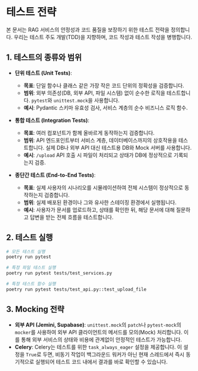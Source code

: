 # 테스트 전략

본 문서는 RAG 서비스의 안정성과 코드 품질을 보장하기 위한 테스트 전략을 정의합니다. 우리는 테스트 주도 개발(TDD)을 지향하며, 코드 작성과 테스트 작성을 병행합니다.

## 1. 테스트의 종류와 범위

- **단위 테스트 (Unit Tests)**:

  - **목표**: 단일 함수나 클래스 같은 가장 작은 코드 단위의 정확성을 검증합니다.
  - **범위**: 외부 의존성(DB, 외부 API, 파일 시스템) 없이 순수한 로직을 테스트합니다. `pytest`와 `unittest.mock`을 사용합니다.
  - **예시**: Pydantic 스키마 유효성 검사, 서비스 계층의 순수 비즈니스 로직 함수.

- **통합 테스트 (Integration Tests)**:

  - **목표**: 여러 컴포넌트가 함께 올바르게 동작하는지 검증합니다.
  - **범위**: API 엔드포인트부터 서비스 계층, 데이터베이스까지의 상호작용을 테스트합니다. 실제 DB나 외부 API 대신 테스트용 DB와 Mock 서버를 사용합니다.
  - **예시**: `/upload` API 호출 시 파일이 처리되고 상태가 DB에 정상적으로 기록되는지 검증.

- **종단간 테스트 (End-to-End Tests)**:
  - **목표**: 실제 사용자의 시나리오를 시뮬레이션하여 전체 시스템이 정상적으로 동작하는지 검증합니다.
  - **범위**: 실제 배포된 환경이나 그와 유사한 스테이징 환경에서 실행됩니다.
  - **예시**: 사용자가 문서를 업로드하고, 상태를 확인한 뒤, 해당 문서에 대해 질문하고 답변을 받는 전체 흐름을 테스트합니다.

## 2. 테스트 실행

```bash
# 모든 테스트 실행
poetry run pytest

# 특정 파일 테스트 실행
poetry run pytest tests/test_services.py

# 특정 테스트 함수 실행
poetry run pytest tests/test_api.py::test_upload_file
```

## 3. Mocking 전략

- **외부 API (Jemini, Supabase)**: `unittest.mock`의 `patch`나 `pytest-mock`의 `mocker`를 사용하여 외부 API 클라이언트의 메서드를 모의(Mock) 처리합니다. 이를 통해 외부 서비스의 상태와 비용에 관계없이 안정적인 테스트가 가능합니다.
- **Celery**: Celery는 테스트를 위한 `task_always_eager` 설정을 제공합니다. 이 설정을 `True`로 두면, 비동기 작업이 백그라운드 워커가 아닌 현재 스레드에서 즉시 동기적으로 실행되어 테스트 코드 내에서 결과를 바로 확인할 수 있습니다.
